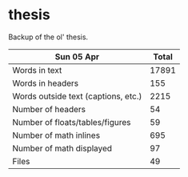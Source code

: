 thesis
======
Backup of the ol' thesis.

Sun 05 Apr | Total
---|---
Words in text| 17891
Words in headers| 155
Words outside text (captions, etc.)| 2215
Number of headers| 54
Number of floats/tables/figures| 59
Number of math inlines| 695
Number of math displayed| 97
Files| 49

